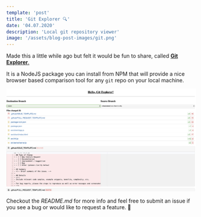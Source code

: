 ```yaml
---
template: 'post'
title: 'Git Explorer 🔍'
date: '04.07.2020'
description: 'Local git repository viewer'
image: '/assets/blog-post-images/git.png'
---
```


Made this a little while ago but felt it would be fun to share, called <a href="https://github.com/thescientist13/git-explorer" target="_blank" rel="noopener" onclick="getOutboundLink('https://github.com/thescientist13/git-explorer');"><b>Git Explorer</b>.</a>

It is a NodeJS package you can install from NPM that will provide a nice browser based comparison tool for any `git` repo on your local machine.

![Project Screenshot](https://raw.githubusercontent.com/thescientist13/git-explorer/master/git-explorer.png)

Checkout the _README.md_ for more info and feel free to submit an issue if you see a bug or would like to request a feature. 👋